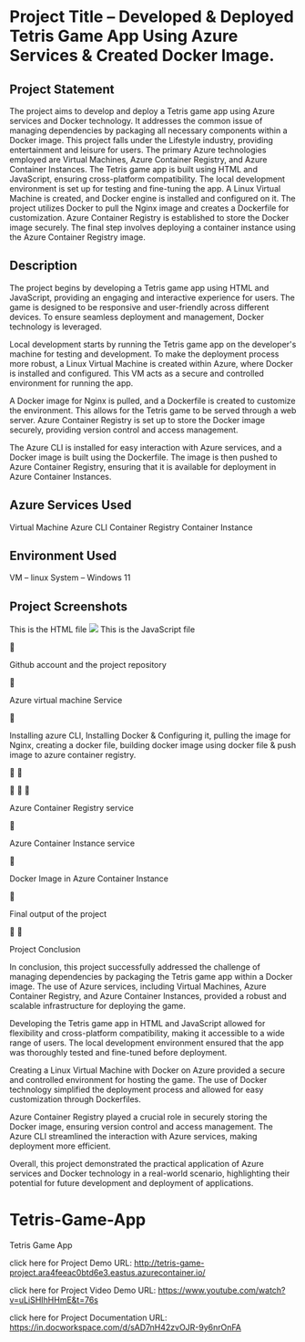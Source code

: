 
<h1>Project Title – Developed & Deployed Tetris Game App Using Azure Services & Created Docker Image.</h1>

<h2>Project Statement</h2>

The project aims to develop and deploy a Tetris game app using Azure services and Docker technology.
It addresses the common issue of managing dependencies by packaging all necessary components within a Docker image.
This project falls under the Lifestyle industry, providing entertainment and leisure for users.
The primary Azure technologies employed are Virtual Machines, Azure Container Registry, and Azure Container Instances.
The Tetris game app is built using HTML and JavaScript, ensuring cross-platform compatibility.
The local development environment is set up for testing and fine-tuning the app.
A Linux Virtual Machine is created, and Docker engine is installed and configured on it.
The project utilizes Docker to pull the Nginx image and creates a Dockerfile for customization.
Azure Container Registry is established to store the Docker image securely.
The final step involves deploying a container instance using the Azure Container Registry image.

<h2>Description</h2>

The project begins by developing a Tetris game app using HTML and JavaScript, providing an engaging and interactive experience for users. The game is designed to be responsive and user-friendly across different devices. To ensure seamless deployment and management, Docker technology is leveraged.

Local development starts by running the Tetris game app on the developer's machine for testing and development. To make the deployment process more robust, a Linux Virtual Machine is created within Azure, where Docker is installed and configured. This VM acts as a secure and controlled environment for running the app.

A Docker image for Nginx is pulled, and a Dockerfile is created to customize the environment. This allows for the Tetris game to be served through a web server. Azure Container Registry is set up to store the Docker image securely, providing version control and access management.

The Azure CLI is installed for easy interaction with Azure services, and a Docker image is built using the Dockerfile. The image is then pushed to Azure Container Registry, ensuring that it is available for deployment in Azure Container Instances.


<h2>Azure Services Used</h2>
 
Virtual Machine
Azure CLI 
Container Registry
Container Instance

<h2>Environment Used</h2>

VM – linux
System – Windows 11

<h2>Project Screenshots</h2>

This is the HTML file 
<img src="S"></img>
 This is the JavaScript file

 







Github account and the project repository







Azure virtual machine Service  






Installing azure CLI, Installing Docker & Configuring it, pulling the image for Nginx, creating a docker file, building docker image using docker file & push image to azure container registry. 











Azure Container Registry service



Azure Container Instance service







Docker Image in Azure Container Instance 



Final output of the project




Project Conclusion


In conclusion, this project successfully addressed the challenge of managing dependencies by packaging the Tetris game app within a Docker image. The use of Azure services, including Virtual Machines, Azure Container Registry, and Azure Container Instances, provided a robust and scalable infrastructure for deploying the game.

Developing the Tetris game app in HTML and JavaScript allowed for flexibility and cross-platform compatibility, making it accessible to a wide range of users. The local development environment ensured that the app was thoroughly tested and fine-tuned before deployment.

Creating a Linux Virtual Machine with Docker on Azure provided a secure and controlled environment for hosting the game. The use of Docker technology simplified the deployment process and allowed for easy customization through Dockerfiles.

Azure Container Registry played a crucial role in securely storing the Docker image, ensuring version control and access management. The Azure CLI streamlined the interaction with Azure services, making deployment more efficient.

Overall, this project demonstrated the practical application of Azure services and Docker technology in a real-world scenario, highlighting their potential for future development and deployment of applications.





# Tetris-Game-App
Tetris Game App

click here for Project Demo URL: http://tetris-game-project.ara4feeac0btd6e3.eastus.azurecontainer.io/

click here for Project Video Demo URL: https://www.youtube.com/watch?v=uLiSHIhHHmE&t=76s

click here for Project Documentation URL: https://in.docworkspace.com/d/sAD7nH42zvOJR-9y6nrOnFA
